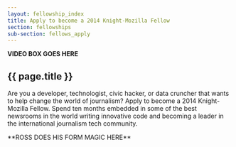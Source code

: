```yaml
---
layout: fellowship_index
title: Apply to become a 2014 Knight-Mozilla Fellow
section: fellowships
sub-section: fellows_apply
---
```

**VIDEO BOX GOES HERE**
<h2>{{ page.title }}</h2>
<p>Are you a developer, technologist, civic hacker, or data cruncher that wants to help change the world of journalism? Apply to become a 2014 Knight-Mozilla Fellow. Spend ten months embedded in some of the best newsrooms in the world writing innovative code and becoming a leader in the international journalism tech community.</p>
**ROSS DOES HIS FORM MAGIC HERE**